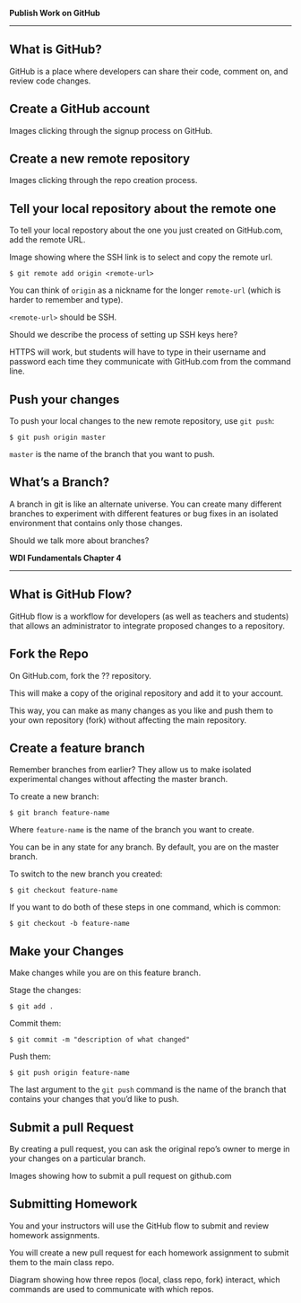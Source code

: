 **Publish Work on GitHub**

---

## What is GitHub?

GitHub is a place where developers can share their code, comment on, and review code changes.

## Create a GitHub account

Images clicking through the signup process on GitHub.

## Create a new remote repository

Images clicking through the repo creation process.

## Tell your local repository about the remote one

To tell your local repostory about the one you just created on GitHub.com, add the remote URL.

Image showing where the SSH link is to select and copy the remote url.

    $ git remote add origin <remote-url>

You can think of `origin` as a nickname for the longer `remote-url` (which is harder to remember and type).

`<remote-url>` should be SSH.

Should we describe the process of setting up SSH keys here?

HTTPS will work, but students will have to type in their username and password each time
they communicate with GitHub.com from the command line.

## Push your changes

To push your local changes to the new remote repository, use `git push`:

    $ git push origin master

`master` is the name of the branch that you want to push.

## What’s a Branch?

A branch in git is like an alternate universe. You can create many different branches
to experiment with different features or bug fixes in an isolated environment that
contains only those changes.

Should we talk more about branches?

**WDI Fundamentals Chapter 4**

---

## What is GitHub Flow?

GitHub flow is a workflow for developers (as well as teachers and students)
that allows an administrator to integrate proposed changes to a repository.

## Fork the Repo

On GitHub.com, fork the ?? repository.

This will make a copy of the original repository and add it to your account.

This way, you can make as many changes as you like and push them to your own repository (fork)
without affecting the main repository.

## Create a feature branch

Remember branches from earlier? They allow us to make isolated experimental changes without
affecting the master branch.

To create a new branch:

    $ git branch feature-name

Where `feature-name` is the name of the branch you want to create. 

You can be in any state for any branch. By default, you are on the master branch.

To switch to the new branch you created:

    $ git checkout feature-name


If you want to do both of these steps in one command, which is common:

    $ git checkout -b feature-name

## Make your Changes

Make changes while you are on this feature branch.

Stage the changes:

    $ git add .

Commit them:

    $ git commit -m "description of what changed"

Push them:

    $ git push origin feature-name

The last argument to the `git push` command is the name of the branch that contains
your changes that you’d like to push.

## Submit a pull Request

By creating a pull request, you can ask the original repo’s owner to merge in your changes
on a particular branch.

Images showing how to submit a pull request on github.com

## Submitting Homework

You and your instructors will use the GitHub flow to submit and review homework assignments.

You will create a new pull request for each homework assignment to submit them to the main class
repo.

Diagram showing how three repos (local, class repo, fork) interact, which commands are used to
communicate with which repos.



